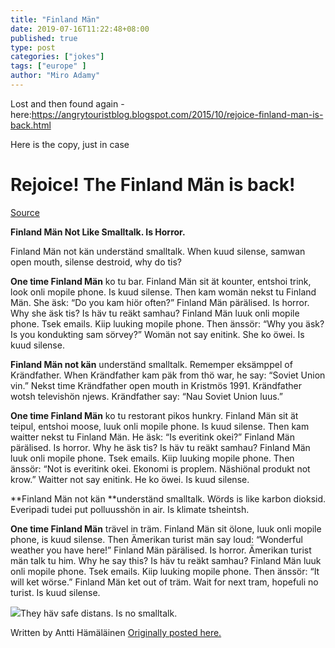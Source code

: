 ```yaml
---
title: "Finland Män"
date: 2019-07-16T11:22:48+08:00
published: true
type: post
categories: ["jokes"]
tags: ["europe" ]
author: "Miro Adamy"
---
```


Lost and then found again - here:https://angrytouristblog.blogspot.com/2015/10/rejoice-finland-man-is-back.html

Here is the copy, just in case

# Rejoice! The Finland Män is back!

[Source](https://angrytouristblog.blogspot.com/2015/10/rejoice-finland-man-is-back.html "Permalink to Rejoice! The Finland Män is back!")

**Finland Män Not Like Smalltalk. Is Horror.**

Finland Män not kän underständ smalltalk. When kuud silense, samwan open mouth, silense destroid, why do tis?

**One time Finland Män** ko tu bar. Finland Män sit ät kounter, entshoi trink, look onli mopile phone. Is kuud silense.
Then kam womän nekst tu Finland Män. She äsk: “Do you kam hiör often?”
Finland Män pärälised. Is horror. Why she äsk tis? Is häv tu reäkt samhau?
Finland Män luuk onli mopile phone. Tsek emails. Kiip luuking mopile phone. Then änssör: “Why you äsk? Is you kondukting sam sörvey?”
Womän not say enitink. She ko öwei. Is kuud silense.

**Finland Män not kän** underständ smalltalk. Rememper eksämppel of Krändfather. When Krändfather kam päk from thö war, he say: “Soviet Union vin.” Nekst time Krändfather open mouth in Kristmös 1991. Krändfather wotsh televishön njews. Krändfather say: “Nau Soviet Union luus.”

**One time Finland Män** ko tu restorant pikos hunkry. Finland Män sit ät teipul, entshoi moose, luuk onli mopile phone. Is kuud silense.
Then kam waitter nekst tu Finland Män. He äsk: “Is everitink okei?”
Finland Män pärälised. Is horror. Why he äsk tis? Is häv tu reäkt samhau?
Finland Män luuk onli mopile phone. Tsek emails. Kiip luuking mopile phone. Then änssör: “Not is everitink okei. Ekonomi is proplem. Näshiönal produkt not krow.”
Waitter not say enitink. He ko öwei. Is kuud silense.

**Finland Män not kän **underständ smalltalk. Wörds is like karbon dioksid. Everipadi tudei put polluusshön in air. Is klimate tsheintsh.

**One time Finland Män** trävel in träm. Finland Män sit ölone, luuk onli mopile phone, is kuud silense.
Then Ämerikan turist män say loud: “Wonderful weather you have here!”
Finland Män pärälised. Is horror. Ämerikan turist män talk tu him. Why he say this? Is häv tu reäkt samhau?
Finland Män luuk onli mopile phone. Tsek emails. Kiip luuking mopile phone. Then änssör: “It will ket wörse.”
Finland Män ket out of träm. Wait for next tram, hopefuli no turist. Is kuud silense. 

[![](https://4.bp.blogspot.com/-gMMd1KlVf_k/Vi8vS3pXHmI/AAAAAAAABQc/Ae33G-Evg7M/s640/1305994843256.jpg)](https://4.bp.blogspot.com/-gMMd1KlVf_k/Vi8vS3pXHmI/AAAAAAAABQc/Ae33G-Evg7M/s1600/1305994843256.jpg)They häv safe distans. Is no smalltalk.

Written by Antti Hämäläinen
[Originally posted here.](http://www.hs.fi/blogi/kuolemantanssi/a1305994842242?jako=bbcda35e20cc9b1952f8340fb553b99d&ref=og-url)
